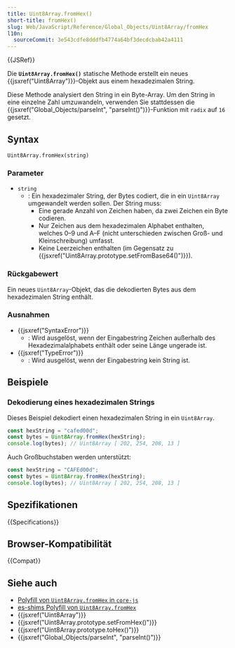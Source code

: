 ```yaml
---
title: Uint8Array.fromHex()
short-title: fromHex()
slug: Web/JavaScript/Reference/Global_Objects/Uint8Array/fromHex
l10n:
  sourceCommit: 3e543cdfe8dddfb4774a64bf3decdcbab42a4111
---
```


{{JSRef}}

Die **`Uint8Array.fromHex()`** statische Methode erstellt ein neues {{jsxref("Uint8Array")}}-Objekt aus einem hexadezimalen String.

Diese Methode analysiert den String in ein Byte-Array. Um den String in eine einzelne Zahl umzuwandeln, verwenden Sie stattdessen die {{jsxref("Global_Objects/parseInt", "parseInt()")}}-Funktion mit `radix` auf `16` gesetzt.

## Syntax

```js-nolint
Uint8Array.fromHex(string)
```

### Parameter

- `string`
  - : Ein hexadezimaler String, der Bytes codiert, die in ein `Uint8Array` umgewandelt werden sollen. Der String muss:
    - Eine gerade Anzahl von Zeichen haben, da zwei Zeichen ein Byte codieren.
    - Nur Zeichen aus dem hexadezimalen Alphabet enthalten, welches 0–9 und A–F (nicht unterschieden zwischen Groß- und Kleinschreibung) umfasst.
    - Keine Leerzeichen enthalten (im Gegensatz zu {{jsxref("Uint8Array.prototype.setFromBase64()")}}).

### Rückgabewert

Ein neues `Uint8Array`-Objekt, das die dekodierten Bytes aus dem hexadezimalen String enthält.

### Ausnahmen

- {{jsxref("SyntaxError")}}
  - : Wird ausgelöst, wenn der Eingabestring Zeichen außerhalb des Hexadezimalalphabets enthält oder seine Länge ungerade ist.
- {{jsxref("TypeError")}}
  - : Wird ausgelöst, wenn der Eingabestring kein String ist.

## Beispiele

### Dekodierung eines hexadezimalen Strings

Dieses Beispiel dekodiert einen hexadezimalen String in ein `Uint8Array`.

```js
const hexString = "cafed00d";
const bytes = Uint8Array.fromHex(hexString);
console.log(bytes); // Uint8Array [ 202, 254, 208, 13 ]
```

Auch Großbuchstaben werden unterstützt:

```js
const hexString = "CAFEd00d";
const bytes = Uint8Array.fromHex(hexString);
console.log(bytes); // Uint8Array [ 202, 254, 208, 13 ]
```

## Spezifikationen

{{Specifications}}

## Browser-Kompatibilität

{{Compat}}

## Siehe auch

- [Polyfill von `Uint8Array.fromHex` in `core-js`](https://github.com/zloirock/core-js#uint8array-to--from-base64-and-hex)
- [es-shims Polyfill von `Uint8Array.fromHex`](https://www.npmjs.com/package/es-arraybuffer-base64)
- {{jsxref("Uint8Array")}}
- {{jsxref("Uint8Array.prototype.setFromHex()")}}
- {{jsxref("Uint8Array.prototype.toHex()")}}
- {{jsxref("Global_Objects/parseInt", "parseInt()")}}
